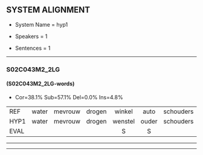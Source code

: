 
## SYSTEM ALIGNMENT

- System Name = hyp1

- Speakers = 1

- Sentences = 1

---

### S02C043M2_2LG

#### (S02C043M2_2LG-words)

- Cor=38.1%	Sub=57.1%	Del=0.0%	Ins=4.8%

|  |  |  |  |  |  |  |  |  |  |  |  |  |  |  |  |  |  |  |  |  |  |  |  |  |  |  |  |  |  |  |  |  |  |  |  |  |  |  |  |  |  |  |
|:--- |:---:|:---:|:---:|:---:|:---:|:---:|:---:|:---:|:---:|:---:|:---:|:---:|:---:|:---:|:---:|:---:|:---:|:---:|:---:|:---:|:---:|:---:|:---:|:---:|:---:|:---:|:---:|:---:|:---:|:---:|:---:|:---:|:---:|:---:|:---:|:---:|:---:|:---:|:---:|:---:|:---:|:---:|
| REF | water | mevrouw | drogen | winkel | auto | schouders | verhaal | koning | moeilijk | speelplaats | drinken | hoofdpijn | regen | vliegtuig | stoppen | opnieuw | gooien | sneeuwen |  |  | moeder | liedje | potlood | fietsbel | vinger | dichtbij | meisje | chauffeur | muziek | waarom | scheuren | lawaai | zwemmen | vuurwerk | appel | cola | kussen | eerste | circus | kleuren | voetbal | vlinder |
| HYP1 | water | mevrouw | drogen | wenstel | ouder | schouders | verhaal | koorning | moeilijk | speelplats | drinken | coftpin | riigen | vliegtuis | stoppen | opneeuw | gooien | sneeuwen | woder | leesje | potlot | fiets | wel | vier | degi | ber | maicher | chauffeur | mutiiq | waarom? | scheuren | wawei | swemmen | vuurwerk | appon | corlar | cusup | eertste | circus | kleuren | rodebal | vlinder |
| EVAL |  |  |  | S | S |  |  | S |  | S |  | S | S | S |  | S |  |  | I | I | S | S | S | S | S | S | S |  | S | S |  | S | S |  | S | S | S | S |  |  | S |  |
---

---

